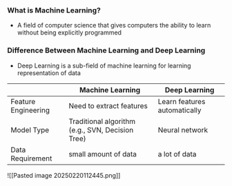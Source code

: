 ### What is Machine Learning?
- A field of computer science that gives computers the ability to learn without being explicitly programmed
### Difference Between Machine Learning and Deep Learning
- Deep Learning is a sub-field of machine learning for learning representation of data

|                     | Machine Learning                                 | Deep Learning                |
| ------------------- | ------------------------------------------------ | ---------------------------- |
| Feature Engineering | Need to extract features                         | Learn features automatically |
| Model Type          | Traditional algorithm (e.g., SVN, Decision Tree) | Neural network               |
| Data Requirement    | small amount of data                             | a lot of data                |
![[Pasted image 20250220112445.png]]